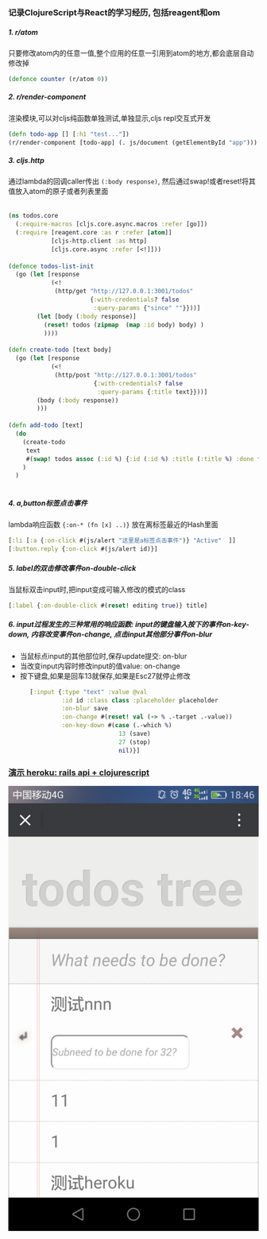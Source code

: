 
### 记录ClojureScript与React的学习经历, 包括reagent和om

##### 1. r/atom 
只要修改atom内的任意一值,整个应用的任意一引用到atom的地方,都会底层自动修改掉
```clojure
(defonce counter (r/atom 0))
```
##### 2. r/render-component
渲染模块,可以对cljs纯函数单独测试,单独显示,cljs repl交互式开发
```clojure
(defn todo-app [] [:h1 "test..."])
(r/render-component [todo-app] (. js/document (getElementById "app")))
```
##### 3. cljs.http
通过lambda的回调caller传出 `(:body response)`, 然后通过swap!或者reset!将其值放入atom的原子或者列表里面
```clojure

(ns todos.core
  (:require-macros [cljs.core.async.macros :refer [go]])
  (:require [reagent.core :as r :refer [atom]]
            [cljs-http.client :as http]
            [cljs.core.async :refer [<!]]))

(defonce todos-list-init
  (go (let [response
            (<!
             (http/get "http://127.0.0.1:3001/todos"
                       {:with-credentials? false
                        :query-params {"since" ""}}))]
        (let [body (:body response)]
          (reset! todos (zipmap  (map :id body) body) )
          ))))

(defn create-todo [text body]
  (go (let [response
            (<!
             (http/post "http://127.0.0.1:3001/todos"
                        {:with-credentials? false
                         :query-params {:title text}}))]
        (body (:body response))
        )))
        
(defn add-todo [text]
  (do
    (create-todo
     text
     #(swap! todos assoc (:id %) {:id (:id %) :title (:title %) :done false}))
    )
  )
  
```

##### 4. a,button标签点击事件
lambda响应函数 `{:on-* (fn [x] ..)}` 放在离标签最近的Hash里面
```clojure
[:li [:a {:on-click #(js/alert "这里是a标签点击事件")} "Active"  ]]
[:button.reply {:on-click #(js/alert id)}]
```
##### 5. label的双击修改事件on-double-click
当鼠标双击input时,把input变成可输入修改的模式的class
```clojure
[:label {:on-double-click #(reset! editing true)} title]
```
##### 6. input过程发生的三种常用的响应函数: input的键盘输入按下的事件on-key-down, 内容改变事件on-change, 点击input其他部分事件on-blur
* 当鼠标点input的其他部位时,保存update提交: on-blur
* 当改变input内容时修改input的值value: on-change
* 按下键盘,如果是回车13就保存,如果是Esc27就停止修改
```clojure
      [:input {:type "text" :value @val
               :id id :class class :placeholder placeholder
               :on-blur save
               :on-change #(reset! val (-> % .-target .-value))
               :on-key-down #(case (.-which %)
                               13 (save)
                               27 (stop)
                               nil)}]
```

### [演示 heroku: rails api + clojurescript](http://todos-tree.herokuapp.com/todos-tree)

![](./todos.jpeg)
